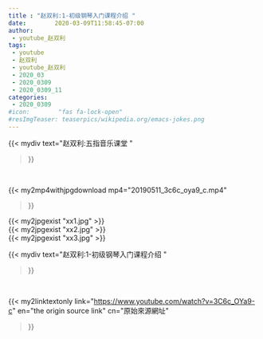 ```yaml
---
title : "赵双利:1-初级钢琴入门课程介绍 "
date:        2020-03-09T11:58:45-07:00
author:
 - youtube_赵双利
tags:
 - youtube
 - 赵双利
 - youtube_赵双利
 - 2020_03
 - 2020_0309
 - 2020_0309_11
categories:
 - 2020_0309
#icon:        "fas fa-lock-open"
#resImgTeaser: teaserpics/wikipedia.org/emacs-jokes.png
---
```


{{< mydiv text="赵双利:五指音乐课堂 "
>}}
<br>


{{< my2mp4withjpgdownload mp4="20190511_3c6c_oya9_c.mp4"
>}}

{{< my2jpgexist "xx1.jpg" >}}<br>
{{< my2jpgexist "xx2.jpg" >}}<br>
{{< my2jpgexist "xx3.jpg" >}}<br>



{{< mydiv text="赵双利:1-初级钢琴入门课程介绍 "
>}}
<br>

{{< my2linktextonly link="https://www.youtube.com/watch?v=3C6c_OYa9-c"
en="the origin source link" cn="原始來源網址"
>}}


<br>

